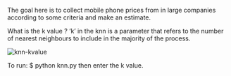 The goal here is to collect mobile phone prices from in large companies according to some criteria and make an estimate.

What is the k value ?
‘k’ in the knn is a parameter that refers to the number of nearest neighbours to include in the majority of the process.


![knn-kvalue](https://miro.medium.com/max/650/0*Sk18h9op6uK9EpT8.)

To run:
$ python knn.py
then enter the k value.

